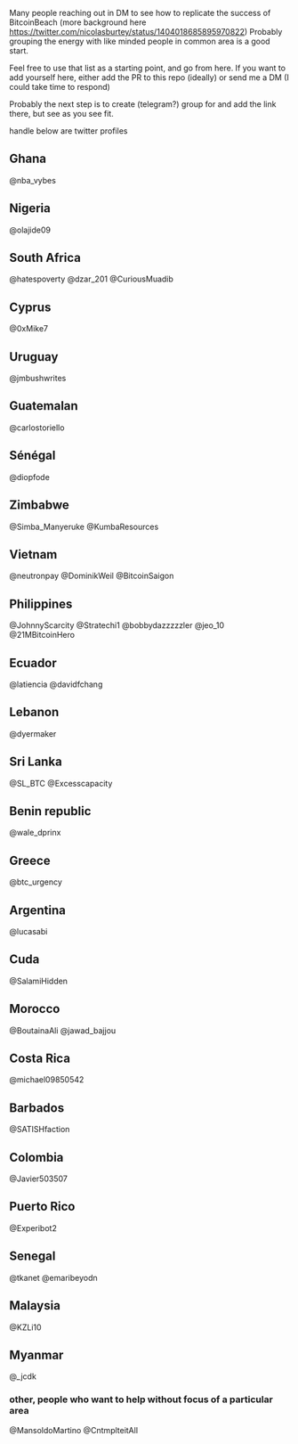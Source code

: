 Many people reaching out in DM to see how to replicate the success of BitcoinBeach (more background here https://twitter.com/nicolasburtey/status/1404018685895970822)
Probably grouping the energy with like minded people in common area is a good start.

Feel free to use that list as a starting point, and go from here.
If you want to add yourself here, either add the PR to this repo (ideally) or send me a DM (I could take time to respond)

Probably the next step is to create (telegram?) group for and add the link there, but see as you see fit. 

handle below are twitter profiles

## Ghana
@nba_vybes

## Nigeria
@olajide09

## South Africa
@hatespoverty
@dzar_201
@CuriousMuadib

## Cyprus
@0xMike7

## Uruguay
@jmbushwrites

## Guatemalan
@carlostoriello

## Sénégal
@diopfode

## Zimbabwe
@Simba_Manyeruke
@KumbaResources

## Vietnam
@neutronpay
@DominikWeil
@BitcoinSaigon

## Philippines
@JohnnyScarcity
@Stratechi1
@bobbydazzzzzler
@jeo_10
@21MBitcoinHero

## Ecuador
@latiencia
@davidfchang

## Lebanon
@dyermaker

## Sri Lanka
@SL_BTC
@Excesscapacity

## Benin republic
@wale_dprinx

## Greece
@btc_urgency

## Argentina
@lucasabi

## Cuda
@SalamiHidden

## Morocco
@BoutainaAli
@jawad_bajjou

## Costa Rica 
@michael09850542

## Barbados
@SATISHfaction

## Colombia
@Javier503507

## Puerto Rico
@Experibot2

## Senegal 
@tkanet
@emaribeyodn

## Malaysia
@KZLi10

## Myanmar
@_jcdk

### other, people who want to help without focus of a particular area
@MansoldoMartino
@CntmplteitAll

